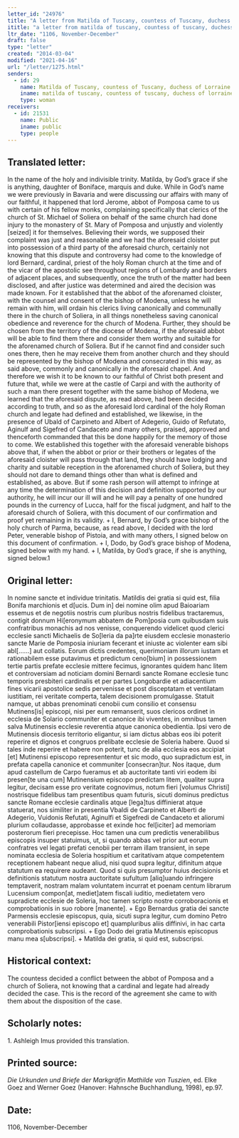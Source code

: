 ```yaml
---
letter_id: "24976"
title: "A letter from Matilda of Tuscany, countess of Tuscany, duchess of Lorraine (1106, November-December)"
ititle: "a letter from matilda of tuscany, countess of tuscany, duchess of lorraine (1106, november-december)"
ltr_date: "1106, November-December"
draft: false
type: "letter"
created: "2014-03-04"
modified: "2021-04-16"
url: "/letter/1275.html"
senders:
  - id: 29
    name: Matilda of Tuscany, countess of Tuscany, duchess of Lorraine
    iname: matilda of tuscany, countess of tuscany, duchess of lorraine
    type: woman
receivers:
  - id: 21531
    name: Public
    iname: public
    type: people
---
```

<h2> Translated letter:</h2>In the name of the holy and indivisible trinity.  Matilda, by God’s grace if she is anything, daughter of Boniface, marquis and duke.  While in God’s name we were previously in Bavaria and were discussing our affairs with many of our faithful, it happened that lord Jerome, abbot of Pomposa came to us with certain of his fellow monks, complaining specifically that clerics of the church of St. Michael of Soliera on behalf of the same church had done injury to the monastery of St. Mary of Pomposa and unjustly and violently [seized] it for themselves.  Believing their words, we supposed their complaint was just and reasonable and we had the aforesaid cloister put into possession of a third party of the aforesaid church, certainly not knowing that this dispute and controversy had come to the knowledge of lord Bernard, cardinal, priest of the holy Roman church at the time and of the vicar of the apostolic see throughout regions of Lombardy and borders of adjacent places, and subsequently, once the truth of the matter had been disclosed, and after justice was determined and aired the decision was made known.  For it established that the abbot of the aforenamed cloister, with the counsel and consent of the bishop of Modena, unless he will remain with him, will ordain his clerics living canonically and communally there in the church of Soliera, in all things nonetheless saving canonical obedience and reverence for the church of Modena.  Further, they should be chosen from the territory of the diocese of Modena, if the aforesaid abbot will be able to find them there and consider them worthy and suitable for the aforenamed church of Soliera.  But if he cannot find and consider such ones there, then he may receive them from another church and they should be represented by the bishop of Modena and consecrated in this way, as said above, commonly and canonically in the aforesaid chapel.  And therefore we wish it to be known to our faithful of Christ both present and future that, while we were at the castle of Carpi and with the authority of such a man there present together with the same bishop of Modena, we learned that the aforesaid dispute, as read above, had been decided according to truth, and so as the aforesaid lord cardinal of the holy Roman church and legate had defined and established, we likewise, in the presence of Ubald of Carpineto and Albert of Adegerio, Guido of Refutato, Aginulf and Sigefred of Candaceto and many others, praised, approved and thenceforth commanded that this be done happily for the memory of those to come.  We established this together with the aforesaid venerable bishops above that, if when the abbot or prior or their brothers or legates of the aforesaid cloister will pass through that land, they should have lodging and charity and suitable reception in the aforenamed church of Soliera, but they should not dare to demand things other than what is defined and established, as above.  But if some rash person will attempt to infringe at any time the determination of this decision and definition supported by our authority, he will incur our ill will and he will pay a penalty of one hundred pounds in the currency of Lucca, half for the fiscal judgment, and half to the aforesaid church of Soliera, with this document of our confirmation and proof yet remaining in its validity.
	+ I, Bernard, by God’s grace bishop of the holy church of Parma, because, as read above, I decided with the lord Peter, venerable bishop of Pistoia, and with many others, I signed below on this document of confirmation.
	+ I, Dodo, by God’s grace bishop of Modena, signed below with my hand.
	+ I, Matilda, by God’s grace, if she is anything, signed below.1
<h2 class="mt-4"> Original letter:</h2>In nomine sancte et individue trinitatis. Matildis dei gratia si quid est, filia Bonifa marchionis et d[ucis. Dum in] dei nomine olim apud Baioariam essemus et de negotiis nostris cum pluribus nostris fidelibus tractaremus, contigit donnum Hi[eronymum abbatem de Pom]posia cum quibusdam suis confratribus monachis ad nos venisse, conquerendo videlicet quod clerici ecclesie sancti Michaelis de So[leria da pa]rte eiusdem ecclesie monasterio sancte Marie de Pomposia iniuriam fecerant et iniuste ac violenter eam sibi abl[……] aut collatis. Eorum dictis credentes, querimoniam illorum iustam et rationabilem esse putavimus et predictum ceno[bium] in possessionem tertie partis prefate ecclesie mittere fecimus, ignorantes quidem hanc litem et controversiam ad noticiam domini Bernardi sancte Romane ecclesie tunc temporis presbiteri cardinalis et per partes Longobardie et adiacentium fines vicarii apostolice sedis pervenisse et post disceptatam et ventilatam iustitiam, rei veritate comperta, talem decisionem promulgasse. Statuit namque, ut abbas prenominati cenobii cum consilio et consensu Mutinens[is| episcopi, nisi per eum remanserit, suos clericos ordinet in ecclesia de Solario communiter et canonice ibi viventes, in omnibus tamen salva Mutinensis ecclesie reverentia atque canonica obedientia. Ipsi vero de Mutinensis diocesis territorio eligantur, si iam dictus abbas eos ibi poterit reperire et dignos et congruos prelibate ecclesie de Soleria habere. Quod si tales inde reperire et habere non poterit, tunc de alia ecclesia eos accipiat [et] Mutinensi episcopo represententur et sic modo, quo supradictum est, in prefata capella canonice et communiter [consecran]tur. Nos itaque, dum apud castellum de Carpo fueramus et ab auctoritate tanti viri eodem ibi presen[te una cum] Mutinensium episcopo predictam litem, qualiter supra legitur, decisam esse pro veritate cognovimus, notum fieri [volumus Christi] nostrisque fidelibus tam presentibus quam futuris, sicuti dominus predictus sancte Romane ecclesie cardinalis atque [lega]tus diffinierat atque statuerat, nos similiter in presentia Vbaldi de Carpineto et Alberti de Adegerio, Vuidonis Refutati, Aginulfi et Sigefredi de Candaceto et aliorumi plurium collaudasse, approbasse et exinde hoc fel[iciter] ad memoriam posterorum fieri precepisse. Hoc tamen una cum predictis venerabilibus episcopis insuper statuimus, ut, si quando abbas vel prior aut eorum confratres vel legati prefati cenobii per terram illam transient, in sepe nominata ecclesia de Soleria hospitium et caritativam atque competentem receptionem habeant neque aliud, nisi quod supra legitur, difinitum atque statutum ea requirere audeant. Quod si quis presumptor huius decisionis et definitionis statutum nostra auctoritate sufultum [aliq]uando infringere temptaverit, nostram malam voluntatem incurrat et poenam centum librarum Lucensium compon[at, mediet]atem fiscali iuditio, medietatem vero supradicte ecclesie de Soleria, hoc tamen scripto nostre corroboracionis et comprobationis in suo robore [manente].
+ Ego Bernardus gratia dei sancte Parmensis ecclesie episcopus, quia, sicuti supra legitur, cum domino Petro venerabili Pistor[iensi episcopo et] quampluribus aliis diffinivi, in hac carta comprobationis subscripsi.
+ Ego Dodo dei gratia Mutinensis episcopus manu mea s[ubscripsi].
+ Matilda dei gratia, si quid est, subscripsi.
<h2 class="mt-4"> Historical context:</h2>The countess decided a conflict between the abbot of Pomposa and a church of Soliera, not knowing that a cardinal and legate had already decided the case.  This is the record of the agreement she came to with them about the disposition of the case.
<h2 class="mt-4"> Scholarly notes:</h2>1.  Ashleigh Imus provided this translation.
<h2 class="mt-4"> Printed source:</h2><p><em>Die Urkunden und Briefe der Markgräfin Mathilde von Tuszien</em>, ed. Elke Goez and Werner Goez (Hanover: Hahnsche Buchhandlung, 1998), ep.97.</p><h2 class="mt-4"> Date:</h2>1106, November-December